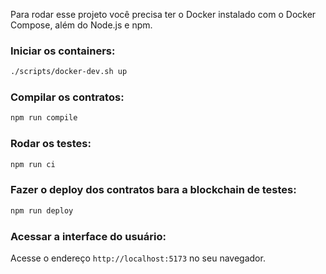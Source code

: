 Para rodar esse projeto você precisa ter o Docker instalado com o Docker Compose, além do Node.js e npm.

### Iniciar os containers:
```bash
./scripts/docker-dev.sh up
```

### Compilar os contratos:
```bash
npm run compile
```

### Rodar os testes:
```bash
npm run ci
```

### Fazer o deploy dos contratos bara a blockchain de testes:
```bash
npm run deploy
```

### Acessar a interface do usuário:
Acesse o endereço `http://localhost:5173` no seu navegador.